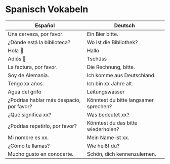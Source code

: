 # Spanisch Vokabeln

| Español                    | Deutsch                    |
| -------------------------- | -------------------------- |
| Una cerveza, por favor.    | Ein Bier bitte.            |
| ¿Dónde está la biblioteca? | Wo ist die Bibliothek?     |
| Hola 👋                     | Hallo                      |
| Adiós 👋                    | Tschüss                    |
| La factura, por favor.     | Die Rechnung, bitte.       |
| Soy de Alemania.           | Ich komme aus Deutschland. |
| Tengo xx años.             | Ich bin xx Jahre alt.      |
| Agua del grifo             | Leitungswasser             |
| ¿Podrías hablar más despacio, por favor? | Könntest du bitte langsamer sprechen? |
| ¿Qué significa xx?                      | Was bedeutet xx?                      |
| ¿Podrías repetirlo, por favor?          | Könntest du das bitte wiederholen?    |
| Mi nombre es xx. | Mein Name ist xx. |
| ¿Cómo te llamas? | Wie heißt du? |
| Mucho gusto en conocerte.                | Schön, dich kennenzulernen.           |